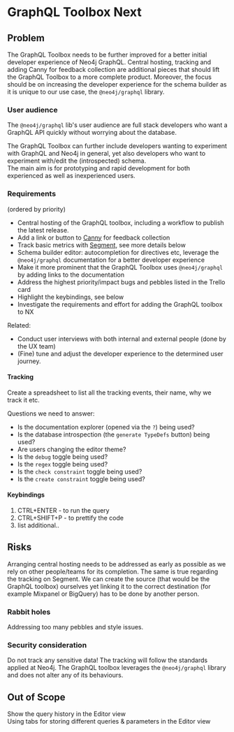# GraphQL Toolbox Next

## Problem

The GraphQL Toolbox needs to be further improved for a better initial developer experience of Neo4j GraphQL. Central hosting, tracking and adding Canny for feedback collection are additional pieces that should lift the GraphQL Toolbox to a more complete product.
Moreover, the focus should be on increasing the developer experience for the schema builder as it is unique to our use case, the `@neo4j/graphql` library.

### User audience

The `@neo4j/graphql` lib's user audience are full stack developers who want a GraphQL API quickly without worrying about the database.

The GraphQL Toolbox can further include developers wanting to experiment with GraphQL and Neo4j in general, yet also developers who want to experiment with/edit the (introspected) schema.  
The main aim is for prototyping and rapid development for both experienced as well as inexperienced users.

### Requirements

(ordered by priority)
-   Central hosting of the GraphQL toolbox, including a workflow to publish the latest release.
-   Add a link or button to [Canny](https://canny.io/) for feedback collection
-   Track basic metrics with [Segment](https://segment.com/docs/connections/sources/catalog/libraries/website/javascript/), see more details below
-   Schema builder editor: autocompletion for directives etc, leverage the `@neo4j/graphql` documentation for a better developer experience
-   Make it more prominent that the GraphQL Toolbox uses `@neo4j/graphql` by adding links to the documentation
-   Address the highest priority/impact bugs and pebbles listed in the Trello card
-   Highlight the keybindings, see below
-   Investigate the requirements and effort for adding the GraphQL toolbox to NX

Related:

-   Conduct user interviews with both internal and external people (done by the UX team)
-   (Fine) tune and adjust the developer experience to the determined user journey.

#### Tracking

Create a spreadsheet to list all the tracking events, their name, why we track it etc.

Questions we need to answer:

-   Is the documentation explorer (opened via the `?`) being used?
-   Is the database introspection (the `generate TypeDefs` button) being used?
-   Are users changing the editor theme?
-   Is the `debug` toggle being used?
-   Is the `regex` toggle being used?
-   Is the `check constraint` toggle being used?
-   Is the `create constraint` toggle being used?

#### Keybindings

1. CTRL+ENTER - to run the query
2. CTRL+SHIFT+P - to prettify the code
3. list additional..

## Risks

Arranging central hosting needs to be addressed as early as possible as we rely on other people/teams for its completion.
The same is true regarding the tracking on Segment. We can create the source (that would be the GraphQL toolbox) ourselves yet linking it to the correct destination (for example Mixpanel or BigQuery) has to be done by another person.

### Rabbit holes

Addressing too many pebbles and style issues.

### Security consideration

Do not track any sensitive data! The tracking will follow the standards applied at Neo4j.
The GraphQL toolbox leverages the `@neo4j/graphql` library and does not alter any of its behaviours.

## Out of Scope

Show the query history in the Editor view  
Using tabs for storing different queries & parameters in the Editor view
